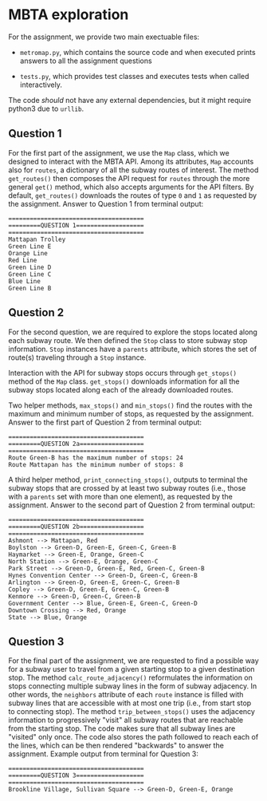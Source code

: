 # MBTA exploration

For the assignment, we provide two main exectuable files:

- ```metromap.py```, which contains the source code and when executed
  prints answers to all the assignment questions
  
- ```tests.py```, which provides test classes and executes tests 
when called interactively. 

The code _should_ not have any external dependencies, but it 
might require python3 due to ```urllib```.

## Question 1

For the first part of the assignment, we use the ```Map``` class,
which we designed to interact with the MBTA API. Among its 
attributes, ```Map``` accounts also for ```routes```, a 
dictionary of all the subway routes of interest. The method
```get_routes()``` then composes the API request for ```routes```
through the more general ```get()``` method, which also accepts
arguments for the API filters. By default, ```get_routes()```
downloads the routes of type ```0``` and ```1``` as requested by the
assignment. Answer to Question 1 from terminal output:

```
======================================
=========QUESTION 1===================
======================================
Mattapan Trolley
Green Line E
Orange Line
Red Line
Green Line D
Green Line C
Blue Line
Green Line B
```

## Question 2

For the second question, we are required to explore the stops
located along each subway route. We then defined the
```Stop``` class to store subway stop information.
```Stop``` instances have a ```parents``` attribute, which stores the
set of route(s) traveling through a ```Stop``` instance. 

Interaction with the API for subway stops occurs through 
```get_stops()``` method of the ```Map``` class. ```get_stops()```
downloads information for all the subway stops located along each of
the already downloaded routes. 

Two helper methods, ```max_stops()``` and ```min_stops()``` find the
routes with the maximum and minimum number of stops, as requested by
the assignment. Answer to the first part of Question 2 from terminal
output: 
```
======================================
=========QUESTION 2a==================
======================================
Route Green-B has the maximum number of stops: 24
Route Mattapan has the minimum number of stops: 8
```

A third helper method, ```print_connecting_stops()```, outputs to
terminal the subway stops that are crossed by at least two subway
routes (i.e., those with a ```parents``` set with more than one
element), as requested by the assignment. Answer to the second part 
of Question 2 from terminal output:
```
======================================
=========QUESTION 2b==================
======================================
Ashmont --> Mattapan, Red
Boylston --> Green-D, Green-E, Green-C, Green-B
Haymarket --> Green-E, Orange, Green-C
North Station --> Green-E, Orange, Green-C
Park Street --> Green-D, Green-E, Red, Green-C, Green-B
Hynes Convention Center --> Green-D, Green-C, Green-B
Arlington --> Green-D, Green-E, Green-C, Green-B
Copley --> Green-D, Green-E, Green-C, Green-B
Kenmore --> Green-D, Green-C, Green-B
Government Center --> Blue, Green-E, Green-C, Green-D
Downtown Crossing --> Red, Orange
State --> Blue, Orange
```

## Question 3

For the final part of the assignment, we are requested to find a
possible way for a subway user to travel from a given starting stop 
to a given destination stop. The method ```calc_route_adjacency()```
reformulates the information on stops connecting multiple
subway lines in the form of subway adjacency. In other words, the
```neighbors``` attribute of each ```route``` instance is filled 
with subway lines that are accessible with at most one trip (i.e.,
from start stop to connecting stop). The method
```trip_between_stops()``` uses the adjacency information to
progressively "visit" all subway 
routes that are reachable from the starting stop. The code
makes sure that all subway lines are "visited" only once. 
The code also stores the path followed to reach each of the lines, 
which can be then rendered "backwards" to answer the assignment. 
Example output from terminal for Question 3:
```
======================================
=========QUESTION 3===================
======================================
Brookline Village, Sullivan Square --> Green-D, Green-E, Orange
```




